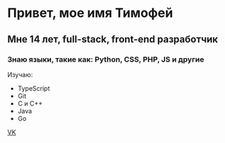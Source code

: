 # Привет, мое имя Тимофей
## Мне 14 лет, full-stack, front-end разработчик
### Знаю языки, такие как: Python, CSS, PHP, JS и другие
Изучаю: 
- TypeScript
- Git
- C и C++
- Java
- Go

[VK](https://vk.com/imducked) 
